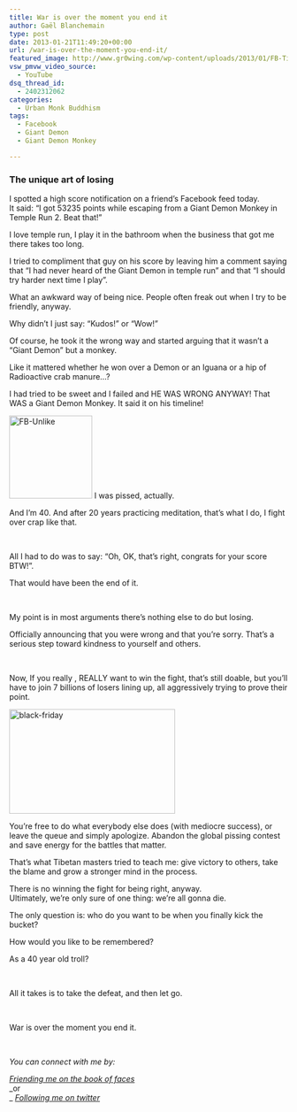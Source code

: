 ```yaml
---
title: War is over the moment you end it
author: Gaël Blanchemain
type: post
date: 2013-01-21T11:49:20+00:00
url: /war-is-over-the-moment-you-end-it/
featured_image: http://www.gr0wing.com/wp-content/uploads/2013/01/FB-Timeline.jpg
vsw_pmvw_video_source:
  - YouTube
dsq_thread_id:
  - 2402312062
categories:
  - Urban Monk Buddhism
tags:
  - Facebook
  - Giant Demon
  - Giant Demon Monkey

---
```

### The unique art of losing

I spotted a high score notification on a friend&#8217;s Facebook feed today.  
It said: &#8220;I got 53235 points while escaping from a Giant Demon Monkey in Temple Run 2. Beat that!&#8221;

I love temple run, I play it in the bathroom when the business that got me there takes too long.

<!--more-->

I tried to compliment that guy on his score by leaving him a comment saying that &#8220;I had never heard of the Giant Demon in temple run&#8221; and that &#8220;I should try harder next time I play&#8221;.

What an awkward way of being nice. People often freak out when I try to be friendly, anyway.

Why didn&#8217;t I just say: &#8220;Kudos!&#8221; or &#8220;Wow!&#8221;

Of course, he took it the wrong way and started arguing that it wasn&#8217;t a &#8220;Giant Demon&#8221; but a monkey.

Like it mattered whether he won over a Demon or an Iguana or a hip of Radioactive crab manure…?

I had tried to be sweet and I failed and HE WAS WRONG ANYWAY! That WAS a Giant Demon Monkey. It said it on his timeline!

<img class="alignleft size-thumbnail wp-image-4522" alt="FB-Unlike" src="http://www.gr0wing.com/wp-content/uploads/2013/01/FB-Unlike-150x150.jpeg" width="150" height="150" /> I was pissed, actually.

And I&#8217;m 40. And after 20 years practicing meditation, that&#8217;s what I do, I fight over crap like that.

&nbsp;

All I had to do was to say: &#8220;Oh, OK, that&#8217;s right, congrats for your score BTW!&#8221;.

That would have been the end of it.

&nbsp;

My point is in most arguments there&#8217;s nothing else to do but losing.

Officially announcing that you were wrong and that you&#8217;re sorry. That&#8217;s a serious step toward kindness to yourself and others.

&nbsp;

Now, If you really , REALLY want to win the fight, that&#8217;s still doable, but you&#8217;ll have to join 7 billions of losers lining up, all aggressively trying to prove their point.

<img class="aligncenter size-medium wp-image-4513" alt="black-friday" src="http://www.gr0wing.com/wp-content/uploads/2013/01/black-friday-300x189.jpg" width="300" height="189" srcset="https://www.gr0wing.com/wp-content/uploads/2013/01/black-friday-300x189.jpg 300w, https://www.gr0wing.com/wp-content/uploads/2013/01/black-friday-588x371.jpg 588w, https://www.gr0wing.com/wp-content/uploads/2013/01/black-friday.jpg 600w" sizes="(max-width: 300px) 100vw, 300px" /> 

You&#8217;re free to do what everybody else does (with mediocre success), or leave the queue and simply apologize. Abandon the global pissing contest and save energy for the battles that matter.

That&#8217;s what Tibetan masters tried to teach me: give victory to others, take the blame and grow a stronger mind in the process.

There is no winning the fight for being right, anyway.  
Ultimately, we&#8217;re only sure of one thing: we&#8217;re all gonna die.

The only question is: who do you want to be when you finally kick the bucket?

How would you like to be remembered?

As a 40 year old troll?

&nbsp;

All it takes is to take the defeat, and then let go.

&nbsp;

War is over the moment you end it.

&nbsp;

_You can connect with me by:_

_[Friending me on the book of faces  
][1]_ _or  
_ _[Following me on twitter][2]_

&nbsp;

 [1]: https://www.facebook.com/gael.blanchemain
 [2]: https://twitter.com/#!/gaelblanchemain